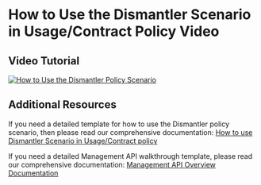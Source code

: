 # How to Use the Dismantler Scenario in Usage/Contract Policy Video

## Video Tutorial

[![How to Use the Dismantler Policy Scenario](https://img.youtube.com/vi/KMj0Y1pi5DE/0.jpg)](https://youtu.be/niYYp92RJQ4)

## Additional Resources

If you need a detailed template for how to use the Dismantler policy scenario, then please read our comprehensive documentation:
[How to use Dismantler Scenario in Usage/Contract policy](How-to-use-Dismantler-Scenario-in-Policy.md)

If you need a detailed Management API walkthrough template, please read our comprehensive documentation:
[Management API Overview Documentation](Management-API-Overview.md)

